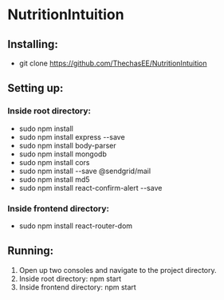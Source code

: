# NutritionIntuition

## Installing:
- git clone https://github.com/ThechasEE/NutritionIntuition

## Setting up:
### Inside root directory:
- sudo npm install
- sudo npm install express --save
- sudo npm install body-parser
- sudo npm install mongodb
- sudo npm install cors
- sudo npm install --save @sendgrid/mail
- sudo npm install md5
- sudo npm install react-confirm-alert --save

### Inside frontend directory:
- sudo npm install react-router-dom

## Running:
1. Open up two consoles and navigate to the project directory.
2. Inside root directory: npm start
3. Inside frontend directory: npm start
